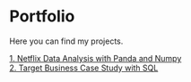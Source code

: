 # Portfolio

Here you can find my projects.

 <a href=https://github.com/07Shiraz/Netflix-Data-Exploration-and-Visualization> 1. Netflix Data Analysis with Panda and Numpy </a> </br>
 <a href=https://github.com/07Shiraz/Target-Case-Study> 2. Target Business Case Study with SQL </a>

